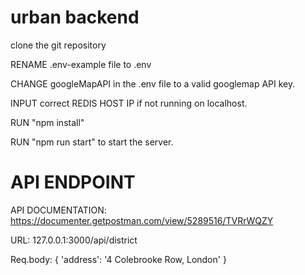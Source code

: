 # urban backend

clone the git repository

RENAME .env-example file to .env

CHANGE googleMapAPI in the .env file to a valid googlemap API key.

INPUT correct REDIS HOST IP if not running on localhost.

RUN "npm install"

RUN "npm run start" to start the server.

# API ENDPOINT

API DOCUMENTATION: https://documenter.getpostman.com/view/5289516/TVRrWQZY

URL: 127.0.0.1:3000/api/district

Req.body: {
'address': '4 Colebrooke Row, London'
}

